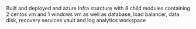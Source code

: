 Built and deployed and azure Infra sturcture with 8 child modules containing 2 centos vm and 1 windows vm as well as database, load balancer, data disk, recovery services vault and log analytics workspace
